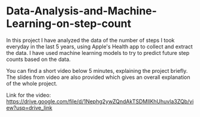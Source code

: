 # Data-Analysis-and-Machine-Learning-on-step-count
In this project I have analyzed the data of the number of steps I took everyday in the last 5 years, using Apple's Health app to collect and extract the data. I have used machine learning models to try to predict future step counts based on the data.

You can find a short video below 5 minutes, explaining the project briefly. The slides from video are also provided which gives an overall explanation of the whole project.

Link for the video: 
https://drive.google.com/file/d/1Nephg2ywZQndAkTSDMllKhUhuvla3ZQb/view?usp=drive_link
